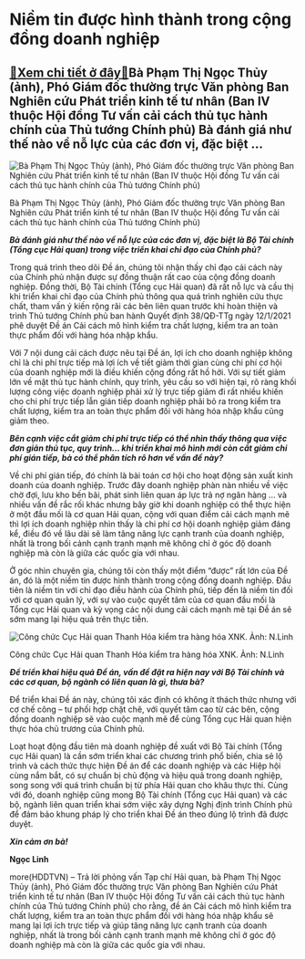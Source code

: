 Niềm tin được hình thành trong cộng đồng doanh nghiệp
=====================================================

[:gift:Xem chi tiết ở đây:gift:](https://hddtvn.com/niem-tin-duoc-hinh-thanh-trong-cong-dong-doanh-nghiep/)Bà Phạm Thị Ngọc Thủy (ảnh), Phó Giám đốc thường trực Văn phòng Ban Nghiên cứu Phát triển kinh tế tư nhân (Ban IV thuộc Hội đồng Tư vấn cải cách thủ tục hành chính của Thủ tướng Chính phủ) Bà đánh giá như thế nào về nỗ lực của các đơn vị, đặc biệt …
---------------------------------------------------------------------------------------------------------------------------------------------------------------------------------------------------------------------------------------------------------





![Bà Phạm Thị Ngọc Thủy (ảnh), Phó Giám đốc thường trực Văn phòng Ban Nghiên cứu Phát triển kinh tế tư nhân (Ban IV thuộc Hội đồng Tư vấn cải cách thủ tục hành chính của Thủ tướng Chính phủ)](https://haiquanonline.com.vn/stores/news_dataimages/hoannm/012021/28/17/in_article/3839_6-c_Thuy_DT.jpg?rt=20210128173845 "Bà Phạm Thị Ngọc Thủy (ảnh), Phó Giám đốc thường trực Văn phòng Ban Nghiên cứu Phát triển kinh tế tư nhân (Ban IV thuộc Hội đồng Tư vấn cải cách thủ tục hành chính của Thủ tướng Chính phủ)")


Bà Phạm Thị Ngọc Thủy (ảnh), Phó Giám đốc thường trực Văn phòng Ban Nghiên cứu Phát triển kinh tế tư nhân (Ban IV thuộc Hội đồng Tư vấn cải cách thủ tục hành chính của Thủ tướng Chính phủ)



***Bà đánh giá như thế nào về nỗ lực của các đơn vị, đặc biệt là Bộ Tài chính (Tổng cục Hải quan) trong việc triển khai chỉ đạo của Chính phủ?***


Trong quá trình theo dõi Đề án, chúng tôi nhận thấy chỉ đạo cải cách này của Chính phủ nhận được sự đồng thuận rất cao của cộng đồng doanh nghiệp. Đồng thời, Bộ Tài chính (Tổng cục Hải quan) đã rất nỗ lực và cầu thị khi triển khai chỉ đạo của Chính phủ thông qua quá trình nghiên cứu thực chất, tham vấn ý kiến rộng rãi các bên liên quan trước khi hoàn thiện và trình Thủ tướng Chính phủ ban hành Quyết định 38/QĐ-TTg ngày 12/1/2021 phê duyệt Đề án Cải cách mô hình kiểm tra chất lượng, kiểm tra an toàn thực phẩm đối với hàng hóa nhập khẩu.


Với 7 nội dung cải cách được nêu tại Đề án, lợi ích cho doanh nghiệp không chỉ là chi phí trực tiếp mà lợi ích về tiết giảm thời gian cùng chi phí cơ hội của doanh nghiệp mới là điều khiến cộng đồng rất hồ hởi. Với sự tiết giảm lớn về mặt thủ tục hành chính, quy trình, yêu cầu so với hiện tại, rõ ràng khối lượng công việc doanh nghiệp phải xử lý trực tiếp giảm đi rất nhiều khiến cho chi phí trực tiếp lẫn gián tiếp doanh nghiệp phải bỏ ra trong kiểm tra chất lượng, kiểm tra an toàn thực phẩm đối với hàng hóa nhập khẩu cũng giảm theo.


***Bên cạnh việc cắt giảm chi phí trực tiếp có thể nhìn thấy thông qua việc đơn giản thủ tục, quy trình… khi triển khai mô hình mới còn cắt giảm chi phí gián tiếp, bà có thể phân tích rõ hơn về vấn đề này?***


Về chi phí gián tiếp, đó chính là bài toán cơ hội cho hoạt động sản xuất kinh doanh của doanh nghiệp. Trước đây doanh nghiệp phàn nàn nhiều về việc chờ đợi, lưu kho bến bãi, phát sinh liên quan áp lực trả nợ ngân hàng … và nhiều vấn đề rắc rối khác nhưng bây giờ khi doanh nghiệp có thể thực hiện ở một đầu mối là cơ quan Hải quan, cộng với quan điểm cải cách mạnh mẽ thì lợi ích doanh nghiệp nhìn thấy là chi phí cơ hội doanh nghiệp giảm đáng kể, điều đó về lâu dài sẽ làm tăng năng lực cạnh tranh của doanh nghiệp, nhất là trong bối cảnh cạnh tranh mạnh mẽ không chỉ ở góc độ doanh nghiệp mà còn là giữa các quốc gia với nhau.


Ở góc nhìn chuyên gia, chúng tôi còn thấy một điểm “được” rất lớn của Đề án, đó là một niềm tin được hình thành trong cộng đồng doanh nghiệp. Đầu tiên là niềm tin với chỉ đạo điều hành của Chính phủ, tiếp đến là niềm tin đối với cơ quan quản lý, với sự vào cuộc quyết tâm của cơ quan đầu mối là Tổng cục Hải quan và kỳ vọng các nội dung cải cách mạnh mẽ tại Đề án sẽ sớm mang lại hiệu quả trên thực tiễn.





![Công chức Cục Hải quan Thanh Hóa kiểm tra hàng hóa XNK. 	Ảnh: N.Linh](https://haiquanonline.com.vn/stores/news_dataimages/hoannm/012021/28/17/in_article/3842_6-DSCF5398.jpg?rt=20210128173934 "Công chức Cục Hải quan Thanh Hóa kiểm tra hàng hóa XNK. 	Ảnh: N.Linh")


Công chức Cục Hải quan Thanh Hóa kiểm tra hàng hóa XNK. Ảnh: N.Linh



***Để triển khai hiệu quả Đề án, vấn đề đặt ra hiện nay với Bộ Tài chính và các cơ quan, bộ ngành có liên quan là gì, thưa bà?***


Để triển khai Đề án này, chúng tôi xác định có không ít thách thức nhưng với cơ chế công – tư phối hợp chặt chẽ, với quyết tâm cao từ các bên, cộng đồng doanh nghiệp sẽ vào cuộc mạnh mẽ để cùng Tổng cục Hải quan hiện thực hóa chủ trương của Chính phủ.


Loạt hoạt động đầu tiên mà doanh nghiệp đề xuất với Bộ Tài chính (Tổng cục Hải quan) là cần sớm triển khai các chương trình phổ biến, chia sẻ lộ trình và cách thức thực hiện Đề án để các doanh nghiệp và các Hiệp hội cùng nắm bắt, có sự chuẩn bị chủ động và hiệu quả trong doanh nghiệp, song song với quá trình chuẩn bị từ phía Hải quan cho khâu thực thi. Cùng với đó, doanh nghiệp cũng mong Bộ Tài chính (Tổng cục Hải quan) và các bộ, ngành liên quan triển khai sớm việc xây dựng Nghị định trình Chính phủ để đảm bảo khung pháp lý cho triển khai Đề án theo đúng lộ trình đã được duyệt.


***Xin cảm ơn bà!***




**Ngọc Linh**



more(HDDTVN) – Trả lời phỏng vấn Tạp chí Hải quan, bà Phạm Thị Ngọc Thủy (ảnh), Phó Giám đốc thường trực Văn phòng Ban Nghiên cứu Phát triển kinh tế tư nhân (Ban IV thuộc Hội đồng Tư vấn cải cách thủ tục hành chính của Thủ tướng Chính phủ) cho rằng, đề án Cải cách mô hình kiểm tra chất lượng, kiểm tra an toàn thực phẩm đối với hàng hóa nhập khẩu sẽ mang lại lợi ích trực tiếp và giúp tăng năng lực cạnh tranh của doanh nghiệp, nhất là trong bối cảnh cạnh tranh mạnh mẽ không chỉ ở góc độ doanh nghiệp mà còn là giữa các quốc gia với nhau.

